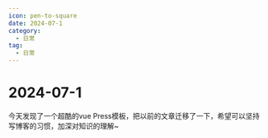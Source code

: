 ```yaml
---
icon: pen-to-square
date: 2024-07-1
category:
  - 日常
tag:
  - 日常
---
```

# 2024-07-1
今天发现了一个超酷的vue Press模板，把以前的文章迁移了一下，希望可以坚持写博客的习惯，加深对知识的理解~

